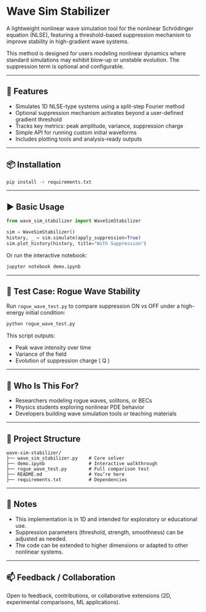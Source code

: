 # Wave Sim Stabilizer

A lightweight nonlinear wave simulation tool for the nonlinear Schrödinger equation (NLSE), featuring a threshold-based suppression mechanism to improve stability in high-gradient wave systems.

This method is designed for users modeling nonlinear dynamics where standard simulations may exhibit blow-up or unstable evolution. The suppression term is optional and configurable.

---

## 🔧 Features

- Simulates 1D NLSE-type systems using a split-step Fourier method
- Optional suppression mechanism activates beyond a user-defined gradient threshold
- Tracks key metrics: peak amplitude, variance, suppression charge
- Simple API for running custom initial waveforms
- Includes plotting tools and analysis-ready outputs

---

## 📦 Installation

```bash
pip install -r requirements.txt
```

---

## ▶️ Basic Usage

```python
from wave_sim_stabilizer import WaveSimStabilizer

sim = WaveSimStabilizer()
history, _ = sim.simulate(apply_suppression=True)
sim.plot_history(history, title="With Suppression")
```

Or run the interactive notebook:

```bash
jupyter notebook demo.ipynb
```

---

## 📘 Test Case: Rogue Wave Stability

Run `rogue_wave_test.py` to compare suppression ON vs OFF under a high-energy initial condition:

```bash
python rogue_wave_test.py
```

This script outputs:
- Peak wave intensity over time
- Variance of the field
- Evolution of suppression charge \( Q \)

---

## 👤 Who Is This For?

- Researchers modeling rogue waves, solitons, or BECs
- Physics students exploring nonlinear PDE behavior
- Developers building wave simulation tools or teaching materials

---

## 📂 Project Structure

```
wave-sim-stabilizer/
├── wave_sim_stabilizer.py    # Core solver
├── demo.ipynb                # Interactive walkthrough
├── rogue_wave_test.py        # Full comparison test
├── README.md                 # You’re here
├── requirements.txt          # Dependencies
```

---

## 🧠 Notes

- This implementation is in 1D and intended for exploratory or educational use.
- Suppression parameters (threshold, strength, smoothness) can be adjusted as needed.
- The code can be extended to higher dimensions or adapted to other nonlinear systems.

---

## 📫 Feedback / Collaboration

Open to feedback, contributions, or collaborative extensions (2D, experimental comparisons, ML applications).

```